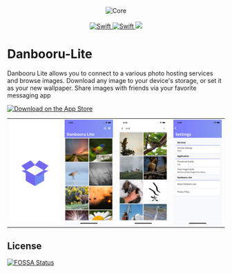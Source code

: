 <p align="center">
    <img src="https://raw.githubusercontent.com/satishbabariya/Danbooru-Lite/master/Assets/logo.png" height="200" alt="Core">
    <br>
    <br>
    <a href="http://swift.org/">
        <img src="https://img.shields.io/badge/language-swift4-f48041.svg?style=for-the-badge" alt="Swift">
    </a>
    <a href="http://swift.org/">
        <img src="https://img.shields.io/badge/platforms-iPhone%20%20iPad-f48041.svg?style=for-the-badge" alt="Swift">
    </a>
<a href="https://app.fossa.io/projects/git%2Bgithub.com%2Fsatishbabariya%2FDanbooru-Lite?ref=badge_shield" alt="FOSSA Status"><img src="https://app.fossa.io/api/projects/git%2Bgithub.com%2Fsatishbabariya%2FDanbooru-Lite.svg?type=shield"/></a>
</p>

# Danbooru-Lite 
Danbooru Lite allows you to connect to a various photo hosting services and browse images. Download any image to your device's storage, or set it as your new wallpaper. Share images with friends via your favorite messaging app


[![Download on the App Store](https://linkmaker.itunes.apple.com/images/badges/en-us/badge_appstore-lrg.svg)](https://itunes.apple.com/app/danbooru-lite/id1338782992)


|||||
| ---------- | ---------- | ---------- | ---------- | 
|![Screenshots1](Assets/01.jpg)|![Screenshots1](Assets/02.jpg)|![Screenshots1](Assets/03.jpg)|![Screenshots1](Assets/04.jpg)|




## License
[![FOSSA Status](https://app.fossa.io/api/projects/git%2Bgithub.com%2Fsatishbabariya%2FDanbooru-Lite.svg?type=large)](https://app.fossa.io/projects/git%2Bgithub.com%2Fsatishbabariya%2FDanbooru-Lite?ref=badge_large)